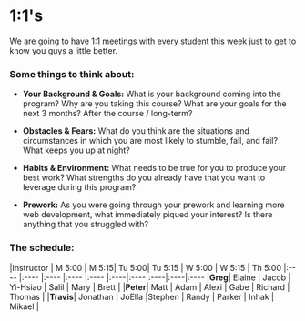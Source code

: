# 1:1's
We are going to have 1:1 meetings with every student this week just to get to know you guys a little better.

### Some things to think about:

* __Your Background & Goals:__ What is your background coming into the program? Why are you taking this course? What are your goals for the next 3 months? After the course / long-term?

* __Obstacles & Fears:__ What do you think are the situations and circumstances in which you are most likely to stumble, fall, and fail? What keeps you up at night?

* __Habits & Environment:__ What needs to be true for you to produce your best work? What strengths do you already have that you want to leverage during this program?

* __Prework:__ As you were going through your prework and learning more web development, what immediately piqued your interest? Is there anything that you struggled with?

### The schedule:

|Instructor | M 5:00 | M 5:15| Tu 5:00| Tu 5:15 | W 5:00 | W 5:15 | Th 5:00
|:----    |:----  |:----  |:----  |:---- |:----|:----|:----|:----|:----
|__Greg__| Elaine | Jacob | Yi-Hsiao | Salil | Mary | Brett | 
|__Peter__| Matt | Adam | Alexi | Gabe | Richard | Thomas |
|__Travis__| Jonathan | JoElla |Stephen | Randy | Parker | Inhak | Mikael |